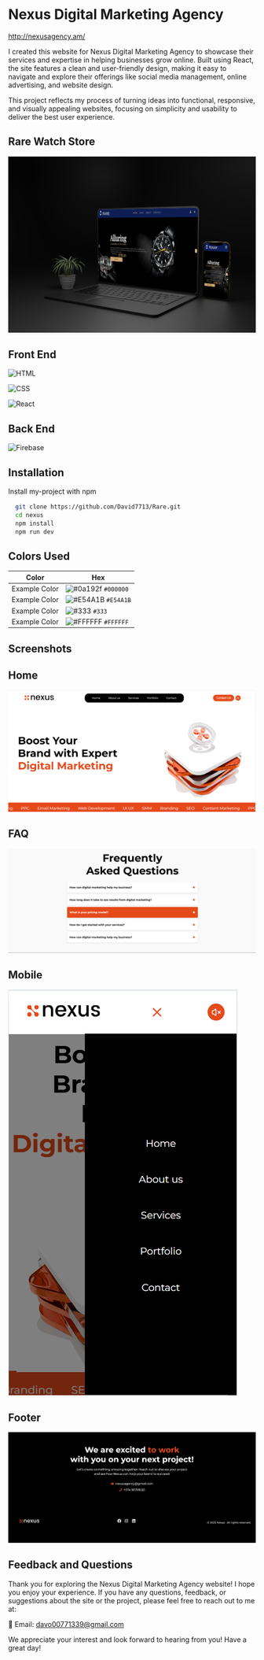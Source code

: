 
# Nexus Digital Marketing Agency
http://nexusagency.am/

I created this website for Nexus Digital Marketing Agency to showcase their services and expertise in helping businesses grow online. Built using React, the site features a clean and user-friendly design, making it easy to navigate and explore their offerings like social media management, online advertising, and website design.

This project reflects my process of turning ideas into functional, responsive, and visually appealing websites, focusing on simplicity and usability to deliver the best user experience.

  ## Rare Watch Store
![App Screenshot](https://github.com/David7713/Rare/blob/main/Screenshots/Main.png?raw=true)



## Front End



![HTML](https://img.shields.io/badge/-HTML-orange?logo=html5&logoColor=white)

![CSS](https://img.shields.io/badge/-CSS-blue?logo=css3&logoColor=white)

![React](https://img.shields.io/badge/-React-blue?logo=react&logoColor=white)

## Back End

![Firebase](https://img.shields.io/badge/-Firebase-orange?logo=firebase&logoColor=white)

## Installation

Install my-project with npm

```bash
  git clone https://github.com/David7713/Rare.git
  cd nexus
  npm install
  npm run dev

```
    
## Colors Used

| Color         | Hex                                                                |
| ------------- | ------------------------------------------------------------------ |
| Example Color | ![#0a192f](https://via.placeholder.com/10/000000?text=+) `#000000` |
| Example Color | ![#E54A1B](https://via.placeholder.com/10/E54A1B?text=+) `#E54A1B` |
| Example Color | ![#333](https://via.placeholder.com/10/333?text=+) `#333` |
| Example Color | ![#FFFFFF](https://via.placeholder.com/10/FFFFFF?text=+) `#FFFFFF` |


## Screenshots
   ## Home
![App Screenshot](https://github.com/David7713/Nexus/blob/main/src/assets/Screenshots/Screenshot_2.png?raw=true)

   ## FAQ
![App Screenshot](https://github.com/David7713/Nexus/blob/main/src/assets/Screenshots/Screenshot_4.png?raw=true)


   ## Mobile 
![App Screenshot](https://github.com/David7713/Nexus/blob/main/src/assets/Screenshots/Screenshot_3.png?raw=true)


   ## Footer
![App Screenshot](https://github.com/David7713/Nexus/blob/main/src/assets/Screenshots/Screenshot_5.png?raw=true)





## Feedback and Questions
Thank you for exploring the Nexus Digital Marketing Agency website! I hope you enjoy your experience. If you have any questions, feedback, or suggestions about the site or the project, please feel free to reach out to me at:

📧 Email: davo00771339@gmail.com

We appreciate your interest and look forward to hearing from you! Have a great day!

